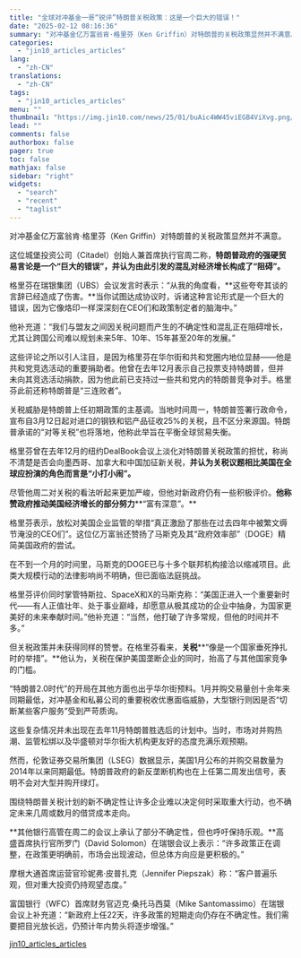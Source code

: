 ```yaml
---
title: "全球对冲基金一哥“锐评”特朗普关税政策：这是一个巨大的错误！"
date: "2025-02-12 08:16:36"
summary: "对冲基金亿万富翁肯·格里芬（Ken Griffin）对特朗普的关税政策显然并不满意。  这位城堡投资..."
categories:
  - "jin10_articles_articles"
lang:
  - "zh-CN"
translations:
  - "zh-CN"
tags:
  - "jin10_articles_articles"
menu: ""
thumbnail: "https://img.jin10.com/news/25/01/buAic4WW45viEGB4ViXvg.png/lite"
lead: ""
comments: false
authorbox: false
pager: true
toc: false
mathjax: false
sidebar: "right"
widgets:
  - "search"
  - "recent"
  - "taglist"
---
```


对冲基金亿万富翁肯·格里芬（Ken Griffin）对特朗普的关税政策显然并不满意。

这位城堡投资公司（Citadel）创始人兼首席执行官周二称，**特朗普政府的强硬贸易言论是一个“巨大的错误”，并认为由此引发的混乱对经济增长构成了“阻碍”。** 

格里芬在瑞银集团（UBS）会议发言时表示：“从我的角度看，**这些夸夸其谈的言辞已经造成了伤害。**当你试图达成协议时，诉诸这种言论形式是一个巨大的错误，因为它像烙印一样深深刻在CEO们和政策制定者的脑海中。”

他补充道：“我们与盟友之间因关税问题而产生的不确定性和混乱正在阻碍增长，尤其让跨国公司难以规划未来5年、10年、15年甚至20年的发展。”

这些评论之所以引人注目，是因为格里芬在华尔街和共和党圈内地位显赫——他是共和党竞选活动的重要捐助者。他曾在去年12月表示自己投票支持特朗普，但并未向其竞选活动捐款，因为他此前已支持过一些共和党内的特朗普竞争对手。格里芬此前还称特朗普是“三连败者”。

关税威胁是特朗普上任初期政策的主基调。当地时间周一，特朗普签署行政命令，宣布自3月12日起对进口的钢铁和铝产品征收25%的关税，且不区分来源国。特朗普承诺的“对等关税”也将落地，他称此举旨在平衡全球贸易失衡。

格里芬曾在去年12月的纽约DealBook会议上淡化对特朗普关税政策的担忧，称尚不清楚是否会向墨西哥、加拿大和中国加征新关税，**并认为关税议题相比美国在全球应扮演的角色而言是“小打小闹”。** 

尽管他周二对关税的看法听起来更加严峻，但他对新政府仍有一些积极评价。**他称赞政府推动美国经济增长的部分努力****“富有深意”。**

格里芬表示，放松对美国企业监管的举措“真正激励了那些在过去四年中被繁文缛节淹没的CEO们”。这位亿万富翁还赞扬了马斯克及其“政府效率部”（DOGE）精简美国政府的尝试。

在不到一个月的时间里，马斯克的DOGE已与十多个联邦机构接洽以缩减项目。此类大规模行动的法律影响尚不明确，但已面临法庭挑战。

格里芬评价同时掌管特斯拉、SpaceX和X的马斯克称：“美国正进入一个重要新时代——有人正值壮年、处于事业巅峰，却愿意从极其成功的企业中抽身，为国家更美好的未来奉献时间。”他补充道：“当然，他打破了许多常规，但他的时间并不多。”

但关税政策并未获得同样的赞誉。在格里芬看来，**关税****“像是一个国家垂死挣扎时的举措”。**他认为，关税在保护美国垄断企业的同时，抬高了与其他国家竞争的门槛。

“特朗普2.0时代”的开局在其他方面也出乎华尔街预料。1月并购交易量创十余年来同期最低，对冲基金和私募公司的重要税收优惠面临威胁，大型银行则因是否“切断某些客户服务”受到严苛质询。

这些复杂情况并未出现在去年11月特朗普胜选后的计划中。当时，市场对并购热潮、监管松绑以及华盛顿对华尔街大机构更友好的态度充满乐观预期。

然而，伦敦证券交易所集团（LSEG）数据显示，美国1月公布的并购交易数量为2014年以来同期最低。特朗普政府的新反垄断机构也在上任第二周发出信号，表明不会对大型并购开绿灯。

围绕特朗普关税计划的新不确定性让许多企业难以决定何时采取重大行动，也不确定未来几周或数月的借贷成本走向。

**其他银行高管在周二的会议上承认了部分不确定性，但也呼吁保持乐观。**高盛首席执行官所罗门（David Solomon）在瑞银会议上表示：“许多政策正在调整，在政策更明确前，市场会出现波动，但总体方向应是更积极的。”

摩根大通首席运营官珍妮弗·皮普扎克（Jennifer Piepszak）称：“客户普遍乐观，但对重大投资仍持观望态度。”

富国银行（WFC）首席财务官迈克·桑托马西莫（Mike Santomassimo）在瑞银会议上补充道：“新政府上任22天，许多政策的短期走向仍存在不确定性。我们需要把目光放长远，仍预计年内势头将逐步增强。”

[jin10_articles_articles](https://xnews.jin10.com/details/162718)

